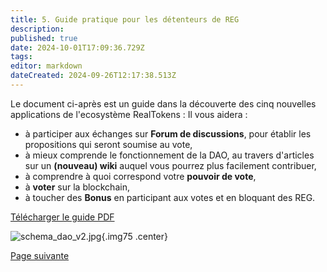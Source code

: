 ```yaml
---
title: 5. Guide pratique pour les détenteurs de REG
description: 
published: true
date: 2024-10-01T17:09:36.729Z
tags: 
editor: markdown
dateCreated: 2024-09-26T12:17:38.513Z
---
```


Le document ci-après est un guide dans la découverte des cinq nouvelles applications de l'ecosystème RealTokens : 
Il vous aidera :
- à participer aux échanges sur **Forum de discussions**, pour établir les propositions qui seront soumise au vote, 
- à mieux comprende le fonctionnement de la DAO, au travers d'articles sur un **(nouveau) wiki** auquel vous pourrez plus facilement contribuer,
- à comprendre à quoi correspond votre **pouvoir de vote**,
- à **voter** sur la blockchain,
- à toucher des **Bonus** en participant aux votes et en bloquant des REG.

[Télécharger le guide PDF](/fr/fr/documents/tuto_gouvernance_dao_v2.pdf)

![schema_dao_v2.jpg](/fr/fr/assets/img/schema_dao_v2.jpg){.img75 .center}

[Page suivante](/fr/DAO/Perspectives)
